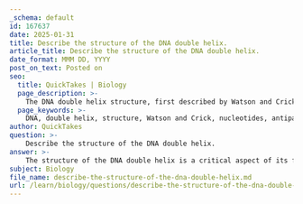 ```yaml
---
_schema: default
id: 167637
date: 2025-01-31
title: Describe the structure of the DNA double helix.
article_title: Describe the structure of the DNA double helix.
date_format: MMM DD, YYYY
post_on_text: Posted on
seo:
  title: QuickTakes | Biology
  page_description: >-
    The DNA double helix structure, first described by Watson and Crick in 1953, features a double-stranded formation with antiparallel orientation and complementary base pairing, stabilized by hydrogen bonds, crucial for genetic information storage and function.
  page_keywords: >-
    DNA, double helix, structure, Watson and Crick, nucleotides, antiparallel orientation, complementary base pairing, hydrogen bonding, secondary structure, major grooves, minor grooves, genetic information, replication, transcription, proteins
author: QuickTakes
question: >-
    Describe the structure of the DNA double helix.
answer: >-
    The structure of the DNA double helix is a critical aspect of its function as the carrier of genetic information. This structure was first elucidated by James Watson and Francis Crick in 1953 and is characterized by several key features:\n\n### Key Features of the DNA Double Helix Structure\n\n1. **Double-Stranded Nature**: DNA consists of two long strands of nucleotides that coil around each other, forming a helical structure. Each strand is composed of a sequence of nucleotides, which include:\n   - A five-carbon sugar (deoxyribose)\n   - A phosphate group\n   - A nitrogenous base (adenine (A), thymine (T), cytosine (C), or guanine (G))\n\n2. **Antiparallel Orientation**: The two strands of DNA run in opposite directions, which is referred to as antiparallel orientation. One strand runs in a 5' to 3' direction, while the complementary strand runs in a 3' to 5' direction. This orientation is crucial for several reasons:\n   - **Complementary Base Pairing**: The antiparallel nature allows for the proper alignment of nitrogenous bases, which is essential for the formation of hydrogen bonds between complementary pairs. In DNA, adenine pairs with thymine (A-T) and cytosine pairs with guanine (C-G). The correct orientation ensures that these bases can interact effectively, stabilizing the double helix structure.\n\n3. **Hydrogen Bonding**: The stability of the DNA double helix is maintained by hydrogen bonds between the nitrogenous bases of the two strands. Each base pair is held together by hydrogen bonds: A-T pairs are connected by two hydrogen bonds, while C-G pairs are connected by three hydrogen bonds, contributing to the overall stability of the structure.\n\n4. **Secondary Structure**: The double helix is considered the secondary structure of DNA. The helical shape arises from the twisting of the two strands around each other, creating a right-handed spiral.\n\n5. **Major and Minor Grooves**: The twisting of the double helix creates regions known as major and minor grooves. These grooves are important for protein binding and interactions, as they provide access to the bases for regulatory proteins and enzymes involved in DNA replication and transcription.\n\n### Implications for DNA Function\n\nThe structure of the DNA double helix is not only vital for its stability but also for its function in storing and transmitting genetic information. The antiparallel orientation and complementary base pairing allow for accurate replication during cell division and the proper transcription of genetic information into RNA, which is then translated into proteins.\n\nIn summary, the DNA double helix is a sophisticated structure that plays a fundamental role in the biology of living organisms, ensuring the integrity and fidelity of genetic information across generations.
subject: Biology
file_name: describe-the-structure-of-the-dna-double-helix.md
url: /learn/biology/questions/describe-the-structure-of-the-dna-double-helix
---
```


&nbsp;